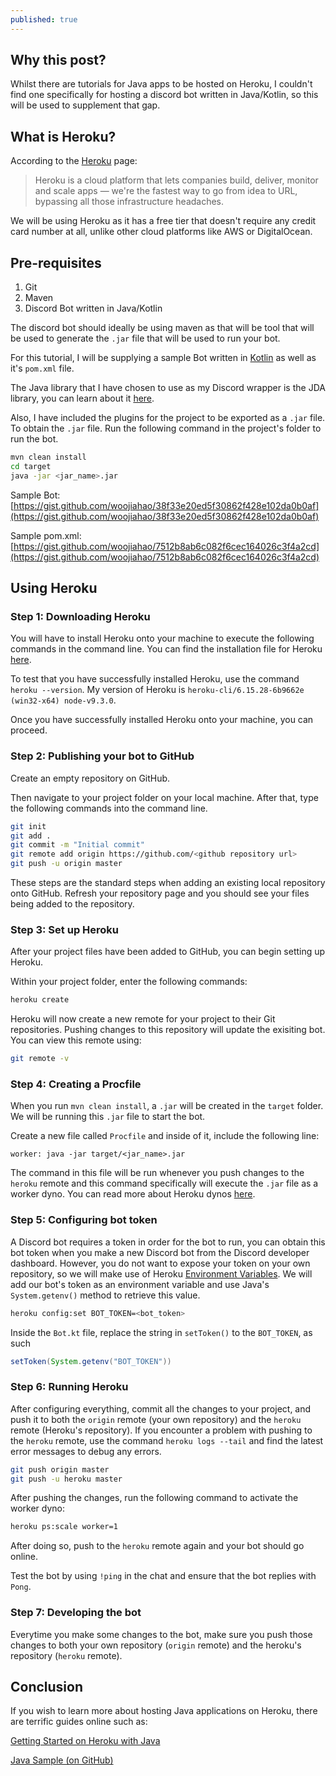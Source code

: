 ```yaml
---
published: true
---
```

## Why this post?
Whilst there are tutorials for Java apps to be hosted on Heroku, I couldn't find one specifically for hosting a discord bot written in Java/Kotlin, so this will be used to supplement that gap.

## What is Heroku?
According to the [Heroku](https://www.heroku.com/what) page:

> Heroku is a cloud platform that lets companies build, deliver, monitor and scale apps — we're the fastest way to go from idea to URL, bypassing all those infrastructure headaches.

We will be using Heroku as it has a free tier that doesn't require any credit card number at all, unlike other cloud platforms like AWS or DigitalOcean. 

## Pre-requisites
1. Git 
2. Maven
3. Discord Bot written in Java/Kotlin

The discord bot should ideally be using maven as that will be tool that will be used to generate the `.jar` file that will be used to run your bot.

For this tutorial, I will be supplying a sample Bot written in [Kotlin](https://kotlinlang.org/) as well as it's `pom.xml` file.

The Java library that I have chosen to use as my Discord wrapper is the JDA library, you can learn about it [here](https://github.com/DV8FromTheWorld/JDA).

Also, I have included the plugins for the project to be exported as a `.jar` file. To obtain the `.jar` file. Run the following command in the project's folder to run the bot.

```bash
mvn clean install
cd target
java -jar <jar_name>.jar
```

Sample Bot: [https://gist.github.com/woojiahao/38f33e20ed5f30862f428e102da0b0af](https://gist.github.com/woojiahao/38f33e20ed5f30862f428e102da0b0af)

Sample pom.xml: [https://gist.github.com/woojiahao/7512b8ab6c082f6cec164026c3f4a2cd](https://gist.github.com/woojiahao/7512b8ab6c082f6cec164026c3f4a2cd)

## Using Heroku
### Step 1: Downloading Heroku
You will have to install Heroku onto your machine to execute the following commands in the command line. You can find the installation file for Heroku [here](https://devcenter.heroku.com/articles/heroku-cli).

To test that you have successfully installed Heroku, use the command `heroku --version`. My version of Heroku is `heroku-cli/6.15.28-6b9662e (win32-x64) node-v9.3.0`.

Once you have successfully installed Heroku onto your machine, you can proceed.

### Step 2: Publishing your bot to GitHub
Create an empty repository on GitHub.

Then navigate to your project folder on your local machine. After that, type the following commands into the command line.

```bash
git init
git add .
git commit -m "Initial commit"
git remote add origin https://github.com/<github repository url>
git push -u origin master
```

These steps are the standard steps when adding an existing local repository onto GitHub.
Refresh your repository page and you should see your files being added to the repository. 

### Step 3: Set up Heroku 
After your project files have been added to GitHub, you can begin setting up Heroku.

Within your project folder, enter the following commands:

```bash
heroku create
```

Heroku will now create a new remote for your project to their Git repositories. Pushing changes to this repository will update the exisiting bot. You can view this remote using:

```bash 
git remote -v
```

### Step 4: Creating a Procfile
When you run `mvn clean install`, a `.jar` will be created in the `target` folder. We will be running this `.jar` file to start the bot. 

Create a new file called `Procfile` and inside of it, include the following line:

```
worker: java -jar target/<jar_name>.jar
```

The command in this file will be run whenever you push changes to the `heroku` remote and this command specifically will execute the `.jar` file as a worker dyno. You can read more about Heroku dynos [here](https://www.heroku.com/dynos). 

### Step 5: Configuring bot token
A Discord bot requires a token in order for the bot to run, you can obtain this bot token when you make a new Discord bot from the Discord developer dashboard. However, you do not want to expose your token on your own repository, so we will make use of Heroku [Environment Variables](https://devcenter.heroku.com/articles/config-vars). We will add our bot's token as an environment variable and use Java's `System.getenv()` method to retrieve this value.

```bash
heroku config:set BOT_TOKEN=<bot_token>
```

Inside the `Bot.kt` file, replace the string in `setToken()` to the `BOT_TOKEN`, as such

```java
setToken(System.getenv("BOT_TOKEN"))
```

### Step 6: Running Heroku
After configuring everything, commit all the changes to your project, and push it to both the `origin` remote (your own repository) and the `heroku` remote (Heroku's repository). If you encounter a problem with pushing to the `heroku` remote, use the command `heroku logs --tail` and find the latest error messages to debug any errors.

```bash
git push origin master
git push -u heroku master
```

After pushing the changes, run the following command to activate the worker dyno:

```bash
heroku ps:scale worker=1
```

After doing so, push to the `heroku` remote again and your bot should go online.

Test the bot by using `!ping` in the chat and ensure that the bot replies with `Pong`.

### Step 7: Developing the bot
Everytime you make some changes to the bot, make sure you push those changes to both your own repository (`origin` remote) and the heroku's repository (`heroku` remote).

## Conclusion
If you wish to learn more about hosting Java applications on Heroku, there are terrific guides online such as:

[Getting Started on Heroku with Java](https://devcenter.heroku.com/articles/getting-started-with-java#introduction)

[Java Sample (on GitHub)](https://github.com/heroku/java-sample)
